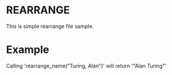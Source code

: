 REARRANGE
========

This is simple rearrange file sample.

# Example

Calling 'rearrange_name("Turing, Alan")' will return '"Alan Turing"'
